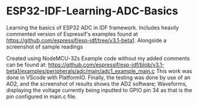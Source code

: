 # ESP32-IDF-Learning-ADC-Basics
Learning the basics of ESP32 ADC in IDF framework. Includes heavily commented version of Espressif's examples found at https://github.com/espressif/esp-idf/tree/v3.1-beta1. Alongside a screenshot of sample readings


Created using NodeMCU-32s 
Example code without my added comments can be found at: https://github.com/espressif/esp-idf/blob/v3.1-beta1/examples/peripherals/adc/main/adc1_example_main.c
This work was done in VScode with PlatformIO.
Finally, the testing was done by use of an AD2, and the screenshot of results shows the AD2 software; Waveforms, displaying the voltage currently being inputted to GPIO pin 34 as that is the pin configured in main.c file. 

